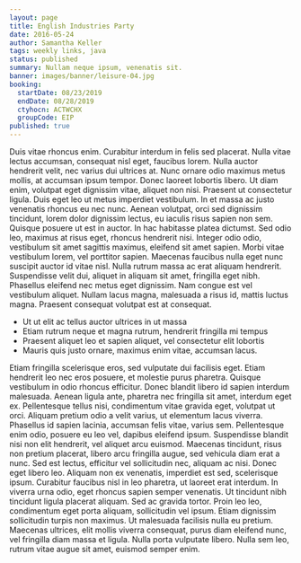 ```yaml
---
layout: page
title: English Industries Party
date: 2016-05-24
author: Samantha Keller
tags: weekly links, java
status: published
summary: Nullam neque ipsum, venenatis sit.
banner: images/banner/leisure-04.jpg
booking:
  startDate: 08/23/2019
  endDate: 08/28/2019
  ctyhocn: ACTWCHX
  groupCode: EIP
published: true
---
```

Duis vitae rhoncus enim. Curabitur interdum in felis sed placerat. Nulla vitae lectus accumsan, consequat nisl eget, faucibus lorem. Nulla auctor hendrerit velit, nec varius dui ultrices at. Nunc ornare odio maximus metus mollis, at accumsan ipsum tempor. Donec laoreet lobortis libero. Ut diam enim, volutpat eget dignissim vitae, aliquet non nisi. Praesent ut consectetur ligula. Duis eget leo ut metus imperdiet vestibulum. In et massa ac justo venenatis rhoncus eu nec nunc. Aenean volutpat, orci sed dignissim tincidunt, lorem dolor dignissim lectus, eu iaculis risus sapien non sem.
Quisque posuere ut est in auctor. In hac habitasse platea dictumst. Sed odio leo, maximus at risus eget, rhoncus hendrerit nisi. Integer odio odio, vestibulum sit amet sagittis maximus, eleifend sit amet sapien. Morbi vitae vestibulum lorem, vel porttitor sapien. Maecenas faucibus nulla eget nunc suscipit auctor id vitae nisl. Nulla rutrum massa ac erat aliquam hendrerit. Suspendisse velit dui, aliquet in aliquam sit amet, fringilla eget nibh. Phasellus eleifend nec metus eget dignissim. Nam congue est vel vestibulum aliquet. Nullam lacus magna, malesuada a risus id, mattis luctus magna. Praesent consequat volutpat est at consequat.

* Ut ut elit ac tellus auctor ultrices in ut massa
* Etiam rutrum neque et magna rutrum, hendrerit fringilla mi tempus
* Praesent aliquet leo et sapien aliquet, vel consectetur elit lobortis
* Mauris quis justo ornare, maximus enim vitae, accumsan lacus.

Etiam fringilla scelerisque eros, sed vulputate dui facilisis eget. Etiam hendrerit leo nec eros posuere, et molestie purus pharetra. Quisque vestibulum in odio rhoncus efficitur. Donec blandit libero id sapien interdum malesuada. Aenean ligula ante, pharetra nec fringilla sit amet, interdum eget ex. Pellentesque tellus nisi, condimentum vitae gravida eget, volutpat ut orci. Aliquam pretium odio a velit varius, ut elementum lacus viverra. Phasellus id sapien lacinia, accumsan felis vitae, varius sem. Pellentesque enim odio, posuere eu leo vel, dapibus eleifend ipsum. Suspendisse blandit nisi non elit hendrerit, vel aliquet arcu euismod. Maecenas tincidunt, risus non pretium placerat, libero arcu fringilla augue, sed vehicula diam erat a nunc.
Sed est lectus, efficitur vel sollicitudin nec, aliquam ac nisi. Donec eget libero leo. Aliquam non ex venenatis, imperdiet est sed, scelerisque ipsum. Curabitur faucibus nisl in leo pharetra, ut laoreet erat interdum. In viverra urna odio, eget rhoncus sapien semper venenatis. Ut tincidunt nibh tincidunt ligula placerat aliquam. Sed ac gravida tortor. Proin leo leo, condimentum eget porta aliquam, sollicitudin vel ipsum. Etiam dignissim sollicitudin turpis non maximus. Ut malesuada facilisis nulla eu pretium. Maecenas ultrices, elit mollis viverra consequat, purus diam eleifend nunc, vel fringilla diam massa et ligula. Nulla porta vulputate libero. Nulla sem leo, rutrum vitae augue sit amet, euismod semper enim.

